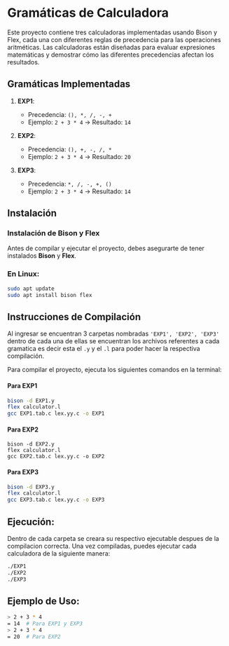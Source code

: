 # Gramáticas de Calculadora

Este proyecto contiene tres calculadoras implementadas usando Bison y Flex, cada una con diferentes reglas de precedencia para las operaciones aritméticas. Las calculadoras están diseñadas para evaluar expresiones matemáticas y demostrar cómo las diferentes precedencias afectan los resultados.

## Gramáticas Implementadas

1. **EXP1**: 
   - Precedencia: `(), *, /, -, +`
   - Ejemplo: `2 + 3 * 4` → Resultado: `14`

2. **EXP2**: 
   - Precedencia: `(), +, -, /, *`
   - Ejemplo: `2 + 3 * 4` → Resultado: `20`

3. **EXP3**: 
   - Precedencia: `*, /, -, +, ()`
   - Ejemplo: `2 + 3 * 4` → Resultado: `14`

## Instalación

### Instalación de Bison y Flex

Antes de compilar y ejecutar el proyecto, debes asegurarte de tener instalados **Bison** y **Flex**. 

### En Linux:

```bash
sudo apt update
sudo apt install bison flex
```
## Instrucciones de Compilación
Al ingresar se encuentran 3 carpetas nombradas ```'EXP1', 'EXP2', 'EXP3'``` dentro de cada una de ellas se encuentran los archivos referentes a cada gramatica es decir esta el ```.y``` y el ```.l``` para poder hacer la respectiva compilación.

Para compilar el proyecto, ejecuta los siguientes comandos en la terminal:

#### Para EXP1
```bash
bison -d EXP1.y
flex calculator.l
gcc EXP1.tab.c lex.yy.c -o EXP1
```
#### Para EXP2
```bas
bison -d EXP2.y
flex calculator.l
gcc EXP2.tab.c lex.yy.c -o EXP2
```

#### Para EXP3
```bash
bison -d EXP3.y
flex calculator.l
gcc EXP3.tab.c lex.yy.c -o EXP3
```

## Ejecución:
Dentro de cada carpeta se creara su respectivo ejecutable despues de la compilacion correcta.
Una vez compiladas, puedes ejecutar cada calculadora de la siguiente manera:
```bash
./EXP1
./EXP2
./EXP3
```

## Ejemplo de Uso:
```bash
> 2 + 3 * 4
= 14  # Para EXP1 y EXP3
> 2 + 3 * 4
= 20  # Para EXP2
```
